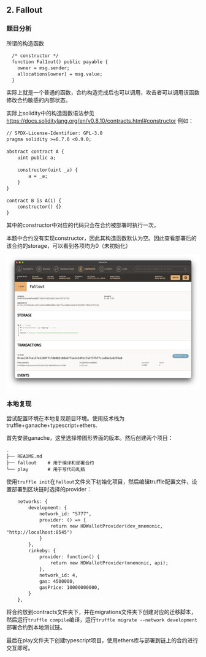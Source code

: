 ## 2. Fallout

### 题目分析

所谓的构造函数

```sol
  /* constructor */
  function Fal1out() public payable {
    owner = msg.sender;
    allocations[owner] = msg.value;
  }
```

实际上就是一个普通的函数，合约构造完成后也可以调用，攻击者可以调用该函数修改合约敏感的内部状态。

实际上solidity中的构造函数语法参见 https://docs.soliditylang.org/en/v0.8.10/contracts.html#constructor 例如：

```
// SPDX-License-Identifier: GPL-3.0
pragma solidity >=0.7.0 <0.9.0;

abstract contract A {
    uint public a;

    constructor(uint _a) {
        a = _a;
    }
}

contract B is A(1) {
    constructor() {}
}
```

其中的constructor中对应的代码只会在合约被部署时执行一次，

本题中合约没有实现constructor，因此其构造函数默认为空。因此查看部署后的该合约的storage，可以看到各项均为0（未初始化）

![](./../screenshots/fallout.png)
### 本地复现

尝试配置环境在本地复现题目环境。使用技术栈为truffle+ganache+typescript+ethers.

首先安装ganache，这里选择带图形界面的版本。然后创建两个项目：

```
.
├── README.md
├── fallout    # 用于编译和部署合约
└── play       # 用于写代码乱搞
```

使用`truffle init`在`fallout`文件夹下初始化项目，然后编辑truffle配置文件，设置部署到区块链时选择的provider：

```
    networks: {
        development: {
            network_id: "5777",
            provider: () => {
                return new HDWalletProvider(dev_mnemonic, "http://localhost:8545")
            }
        },
        rinkeby: {
            provider: function() {
                return new HDWalletProvider(mnemonic, api);
            },
            network_id: 4,
            gas: 4500000,
            gasPrice: 10000000000,
        }
    },
```

将合约放到contracts文件夹下，并在migrations文件夹下创建对应的迁移脚本，然后运行`truffle compile`编译，运行`truffle migrate --network development`部署合约到本地测试链。

最后在play文件夹下创建typescript项目，使用ethers库与部署到链上的合约进行交互即可。

